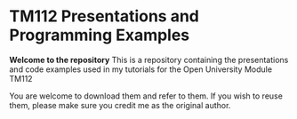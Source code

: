# TM112 Presentations and Programming Examples
**Welcome to the repository**
This is a repository containing the presentations and code examples used in my tutorials for the Open University Module TM112

You are welcome to download them and refer to them. If you wish to reuse them, please make sure you credit me as the original author.
